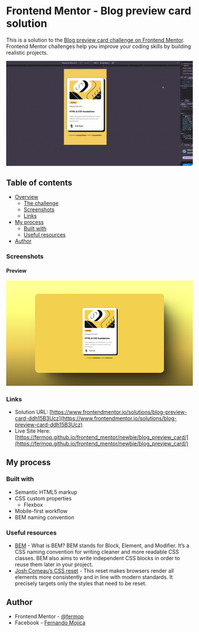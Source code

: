 # Frontend Mentor - Blog preview card solution

This is a solution to the [Blog preview card challenge on Frontend Mentor](https://www.frontendmentor.io/challenges/blog-preview-card-ckPaj01IcS). Frontend Mentor challenges help you improve your coding skills by building realistic projects. 

![Sample GIF](https://github.com/fermop/frontend_mentor-assets/blob/main/newbie/blog_preview_card/sample.gif?raw=true)

## Table of contents

- [Overview](#overview)
  - [The challenge](#the-challenge)
  - [Screenshots](#screenshots)
  - [Links](#links)
- [My process](#my-process)
  - [Built with](#built-with)
  - [Useful resources](#useful-resources)
- [Author](#author)

### Screenshots

#### Preview
![Preview](https://github.com/fermop/frontend_mentor-assets/blob/main/newbie/blog_preview_card/preview.png?raw=true)

### Links

- Solution URL: [https://www.frontendmentor.io/solutions/blog-preview-card-ddh15B3Ucz](https://www.frontendmentor.io/solutions/blog-preview-card-ddh15B3Ucz)
- Live Site Here: [https://fermop.github.io/frontend_mentor/newbie/blog_preview_card/](https://fermop.github.io/frontend_mentor/newbie/blog_preview_card/)

## My process

### Built with

- Semantic HTML5 markup
- CSS custom properties
  - Flexbox
- Mobile-first workflow
- BEM naming convention

### Useful resources

- [BEM](https://9elements.com/bem-cheat-sheet/) - What is BEM? BEM stands for Block, Element, and Modifier. It’s a CSS naming convention for writing cleaner and more readable CSS classes. BEM also aims to write independent CSS blocks in order to reuse them later in your project.
- [Josh Comeau’s CSS reset](https://www.joshwcomeau.com/css/custom-css-reset/) - This reset makes browsers render all elements more consistently and in line with modern standards. It precisely targets only the styles that need to be reset.

## Author

- Frontend Mentor - [@fermop](https://www.frontendmentor.io/profile/fermop)
- Facebook - [Fernando Mojica](https://www.facebook.com/fernando.mojica.758737/)